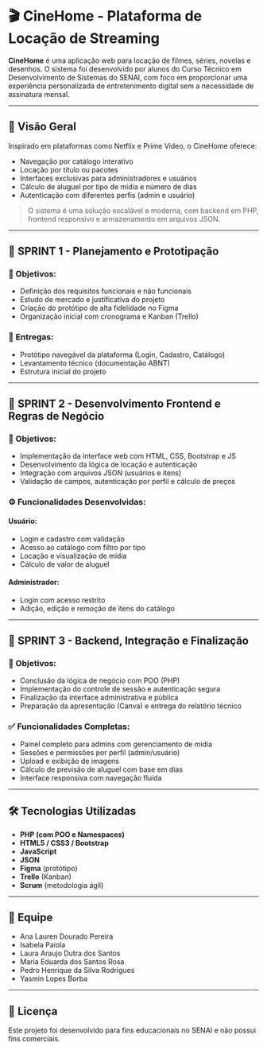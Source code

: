 
# 🎬 CineHome - Plataforma de Locação de Streaming

**CineHome** é uma aplicação web para locação de filmes, séries, novelas e desenhos. O sistema foi desenvolvido por alunos do Curso Técnico em Desenvolvimento de Sistemas do SENAI, com foco em proporcionar uma experiência personalizada de entretenimento digital sem a necessidade de assinatura mensal.

---

## 🧭 Visão Geral

Inspirado em plataformas como Netflix e Prime Video, o CineHome oferece:
- Navegação por catálogo interativo
- Locação por título ou pacotes
- Interfaces exclusivas para administradores e usuários
- Cálculo de aluguel por tipo de mídia e número de dias
- Autenticação com diferentes perfis (admin e usuário)

> O sistema é uma solução escalável e moderna, com backend em PHP, frontend responsivo e armazenamento em arquivos JSON.

---

## 🚀 SPRINT 1 - Planejamento e Prototipação

### 📌 Objetivos:
- Definição dos requisitos funcionais e não funcionais
- Estudo de mercado e justificativa do projeto
- Criação do protótipo de alta fidelidade no Figma
- Organização inicial com cronograma e Kanban (Trello)

### 📎 Entregas:
- Protótipo navegável da plataforma (Login, Cadastro, Catálogo)
- Levantamento técnico (documentação ABNT)
- Estrutura inicial do projeto

---

## 🔧 SPRINT 2 - Desenvolvimento Frontend e Regras de Negócio

### 📌 Objetivos:
- Implementação da interface web com HTML, CSS, Bootstrap e JS
- Desenvolvimento da lógica de locação e autenticação
- Integração com arquivos JSON (usuários e itens)
- Validação de campos, autenticação por perfil e cálculo de preços

### ⚙️ Funcionalidades Desenvolvidas:
#### Usuário:
- Login e cadastro com validação
- Acesso ao catálogo com filtro por tipo
- Locação e visualização de mídia
- Cálculo de valor de aluguel

#### Administrador:
- Login com acesso restrito
- Adição, edição e remoção de itens do catálogo

---

## 🧩 SPRINT 3 - Backend, Integração e Finalização

### 📌 Objetivos:
- Conclusão da lógica de negócio com POO (PHP)
- Implementação do controle de sessão e autenticação segura
- Finalização da interface administrativa e pública
- Preparação da apresentação (Canva) e entrega do relatório técnico

### ✅ Funcionalidades Completas:
- Painel completo para admins com gerenciamento de mídia
- Sessões e permissões por perfil (admin/usuário)
- Upload e exibição de imagens
- Cálculo de previsão de aluguel com base em dias
- Interface responsiva com navegação fluida

---

## 🛠️ Tecnologias Utilizadas

- **PHP (com POO e Namespaces)**
- **HTML5 / CSS3 / Bootstrap**
- **JavaScript**
- **JSON**
- **Figma** (protótipo)
- **Trello** (Kanban)
- **Scrum** (metodologia ágil)

---

## 👥 Equipe

- Ana Lauren Dourado Pereira  
- Isabela Paiola  
- Laura Araujo Dutra dos Santos  
- Maria Eduarda dos Santos Rosa  
- Pedro Henrique da Silva Rodrigues  
- Yasmin Lopes Borba  

---

## 📄 Licença

Este projeto foi desenvolvido para fins educacionais no SENAI e não possui fins comerciais.
